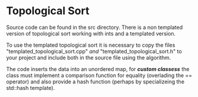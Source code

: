 # Topological Sort

Source code can be found in the src directory. There is a non templated version of topological sort working with ints and a templated version. 

To use the templated topological sort it is necessary to copy the files "templated_topological_sort.cpp" *and*  "templated_topological_sort.h" to your project and include both in the source file using the algorithm. 

The code inserts the data into an unordered map, for ***custom classess*** the class must  implement a comparison function   for equality  (overlading the == operator) and also provide a hash function (perhaps by specializeing the std::hash template).
